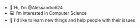 - 👋 Hi, I’m @Alessandro624
- 💻 I’m interested in Computer Science
- 📒 I'd like to learn new things and help people with their issues
